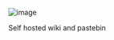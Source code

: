 ![image](https://raw.githubusercontent.com/csexton/corporate-tool/master/graphics/github-readme.png)

Self hosted wiki and pastebin
